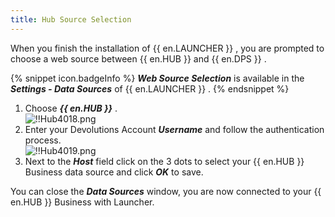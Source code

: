 ```yaml
---
title: Hub Source Selection
---
```

When you finish the installation of {{ en.LAUNCHER }} , you are prompted to choose a web source between {{ en.HUB }} and {{ en.DPS }} .  

{% snippet icon.badgeInfo %} 
***Web Source Selection*** is available in the ***Settings - Data Sources*** of {{ en.LAUNCHER }} . 
{% endsnippet %}
 
1. Choose ***{{ en.HUB }}*** .  
![!!Hub4018.png](https://webdevolutions.azureedge.net/docs/en/hub/Hub4018.png) 
1. Enter your Devolutions Account ***Username*** and follow the authentication process.  
![!!Hub4019.png](https://webdevolutions.azureedge.net/docs/en/hub/Hub4019.png) 
1. Next to the ***Host*** field click on the 3 dots to select your {{ en.HUB }} Business data source and click ***OK*** to save.  

You can close the ***Data Sources*** window, you are now connected to your {{ en.HUB }} Business with Launcher.  

